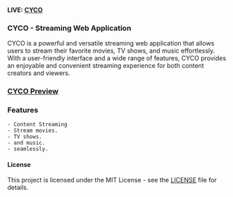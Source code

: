 #### LIVE: [CYCO](https://cyco-inc.netlify.app)

### CYCO - Streaming Web Application
CYCO is a powerful and versatile streaming web application that allows users to stream their favorite movies, TV shows, and music effortlessly. With a user-friendly interface and a wide range of features, CYCO provides an enjoyable and convenient streaming experience for both content creators and viewers.

### [CYCO Preview](https://i.ibb.co/g9PmMyy/cyco-v7-0-min.png)

### Features
    - Content Streaming
    - Stream movies.
    - TV shows.
    - and music.
    - seamlessly.

#### License

This project is licensed under the MIT License - see the [LICENSE](https://github.com/git/git-scm.com/blob/main/MIT-LICENSE.txt) file for details.
